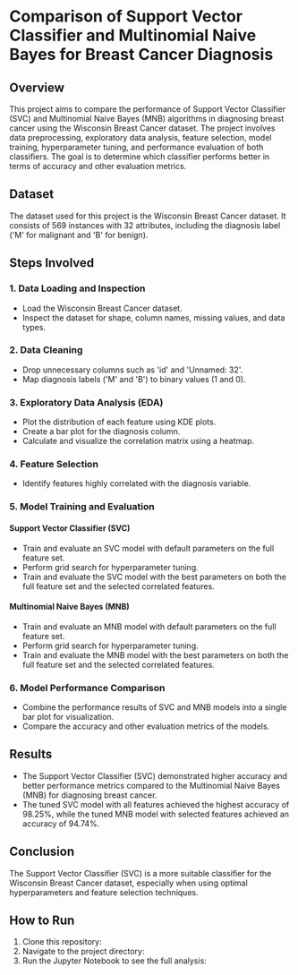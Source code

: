 # Comparison of Support Vector Classifier and Multinomial Naive Bayes for Breast Cancer Diagnosis

## Overview
This project aims to compare the performance of Support Vector Classifier (SVC) and Multinomial Naive Bayes (MNB) algorithms in diagnosing breast cancer using the Wisconsin Breast Cancer dataset. The project involves data preprocessing, exploratory data analysis, feature selection, model training, hyperparameter tuning, and performance evaluation of both classifiers. The goal is to determine which classifier performs better in terms of accuracy and other evaluation metrics.

## Dataset
The dataset used for this project is the Wisconsin Breast Cancer dataset. It consists of 569 instances with 32 attributes, including the diagnosis label ('M' for malignant and 'B' for benign).

## Steps Involved

### 1. Data Loading and Inspection
- Load the Wisconsin Breast Cancer dataset.
- Inspect the dataset for shape, column names, missing values, and data types.

### 2. Data Cleaning
- Drop unnecessary columns such as 'id' and 'Unnamed: 32'.
- Map diagnosis labels ('M' and 'B') to binary values (1 and 0).

### 3. Exploratory Data Analysis (EDA)
- Plot the distribution of each feature using KDE plots.
- Create a bar plot for the diagnosis column.
- Calculate and visualize the correlation matrix using a heatmap.

### 4. Feature Selection
- Identify features highly correlated with the diagnosis variable.

### 5. Model Training and Evaluation
#### Support Vector Classifier (SVC)
- Train and evaluate an SVC model with default parameters on the full feature set.
- Perform grid search for hyperparameter tuning.
- Train and evaluate the SVC model with the best parameters on both the full feature set and the selected correlated features.

#### Multinomial Naive Bayes (MNB)
- Train and evaluate an MNB model with default parameters on the full feature set.
- Perform grid search for hyperparameter tuning.
- Train and evaluate the MNB model with the best parameters on both the full feature set and the selected correlated features.

### 6. Model Performance Comparison
- Combine the performance results of SVC and MNB models into a single bar plot for visualization.
- Compare the accuracy and other evaluation metrics of the models.

## Results
- The Support Vector Classifier (SVC) demonstrated higher accuracy and better performance metrics compared to the Multinomial Naive Bayes (MNB) for diagnosing breast cancer.
- The tuned SVC model with all features achieved the highest accuracy of 98.25%, while the tuned MNB model with selected features achieved an accuracy of 94.74%.

## Conclusion
The Support Vector Classifier (SVC) is a more suitable classifier for the Wisconsin Breast Cancer dataset, especially when using optimal hyperparameters and feature selection techniques.

## How to Run
1. Clone this repository:
2. Navigate to the project directory:
3. Run the Jupyter Notebook to see the full analysis:
